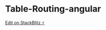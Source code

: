 # Table-Routing-angular

[Edit on StackBlitz ⚡️](https://stackblitz.com/edit/angular-localstorage-oeedwc)